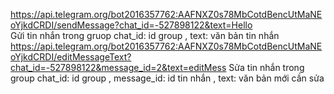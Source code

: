 https://api.telegram.org/bot2016357762:AAFNXZ0s78MbCotdBencUtMaNEoYjkdCRDI/sendMessage?chat_id=-527898122&text=Hello<br>
Gửi tin nhắn trong gruop chat_id: id group , text: văn bản tin nhắn<br>
https://api.telegram.org/bot2016357762:AAFNXZ0s78MbCotdBencUtMaNEoYjkdCRDI/editMessageText?chat_id=-527898122&message_id=2&text=editMess
Sửa tin nhắn trong group chat_id: id group , message_id: id tin nhắn , text: văn bản mới cần sửa

